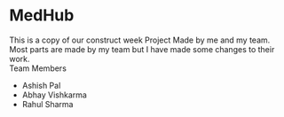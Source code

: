 # MedHub
This is a copy of our construct week Project Made by me and my team.</br>
Most parts are made by my team but I have made some changes to their work.</br>
Team Members</br>
* Ashish Pal </br>
* Abhay Vishkarma </br>
* Rahul Sharma
